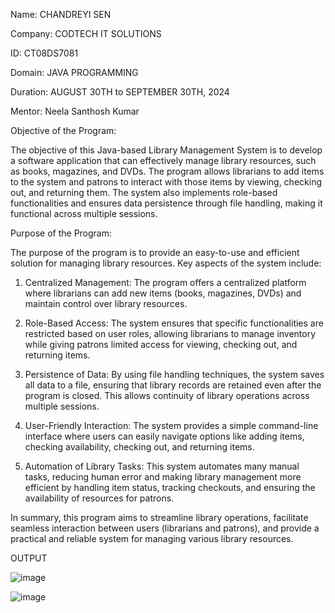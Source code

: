 Name: CHANDREYI SEN

Company: CODTECH IT SOLUTIONS

ID: CT08DS7081

Domain: JAVA PROGRAMMING

Duration: AUGUST 30TH to SEPTEMBER 30TH, 2024

Mentor: Neela Santhosh Kumar

Objective of the Program:

The objective of this Java-based Library Management System is to develop a software application that can effectively manage library resources, such as books, magazines, and DVDs. The program allows librarians to add items to the system and patrons to interact with those items by viewing, checking out, and returning them. The system also implements role-based functionalities and ensures data persistence through file handling, making it functional across multiple sessions.

Purpose of the Program:

The purpose of the program is to provide an easy-to-use and efficient solution for managing library resources. Key aspects of the system include:

1. Centralized Management: The program offers a centralized platform where librarians can add new items (books, magazines, DVDs) and maintain control over library resources.


2. Role-Based Access: The system ensures that specific functionalities are restricted based on user roles, allowing librarians to manage inventory while giving patrons limited access for viewing, checking out, and returning items.


3. Persistence of Data: By using file handling techniques, the system saves all data to a file, ensuring that library records are retained even after the program is closed. This allows continuity of library operations across multiple sessions.


4. User-Friendly Interaction: The system provides a simple command-line interface where users can easily navigate options like adding items, checking availability, checking out, and returning items.


5. Automation of Library Tasks: This system automates many manual tasks, reducing human error and making library management more efficient by handling item status, tracking checkouts, and ensuring the availability of resources for patrons.



In summary, this program aims to streamline library operations, facilitate seamless interaction between users (librarians and patrons), and provide a practical and reliable system for managing various library resources.

OUTPUT

![image](https://github.com/user-attachments/assets/4a371cf5-334a-42f7-9260-e617c6f5554b)

![image](https://github.com/user-attachments/assets/491a3513-1dd3-4b95-b884-eb1214978309)

